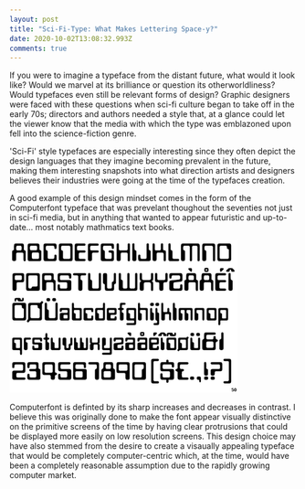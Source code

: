 ```yaml
---
layout: post
title: "Sci-Fi-Type: What Makes Lettering Space-y?"
date: 2020-10-02T13:08:32.993Z
comments: true
---
```

If you were to imagine a typeface from the distant future, what would it look like? Would we marvel at its brilliance or question its otherworldliness? Would typefaces even still be relevant forms of design? Graphic designers were faced with these questions when sci-fi culture began to take off in the early 70s; directors and authors needed a style that, at a glance could let the viewer know that the media with which the type was emblazoned upon fell into the science-fiction genre. 

'Sci-Fi' style typefaces are especially interesting since they often depict the design languages that they imagine becoming prevalent in the future, making them interesting snapshots into what direction artists and designers believes their industries were going at the time of the typefaces creation.

A good example of this design mindset comes in the form of the Computerfont typeface that was prevelant thoughout the seventies not just in sci-fi media, but in anything that wanted to appear futuristic and up-to-date... most notably mathmatics text books. 

![An example of one of the various iterations of Computerfont. ](../uploads/computerfont.png "An example of one of the various iterations of Computerfont. ")

Computerfont is definted by its sharp increases and decreases in contrast. I believe this was originally done to make the font appear visually distinctive on the primitive screens of the time by having clear protrusions that could be displayed more easily on low resolution screens. This design choice may have also stemmed from the desire to create a visaually appealing typeface that would be completely computer-centric which, at the time, would have been a completely reasonable assumption due to the rapidly growing computer market.